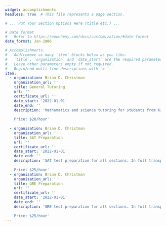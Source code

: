 ```yaml
---
widget: accomplishments
headless: true  # This file represents a page section.

# ... Put Your Section Options Here (title etc.) ...

# Date format
#   Refer to https://wowchemy.com/docs/customization/#date-format
date_format: Jan 2006

# Accomplishments.
#   Add/remove as many `item` blocks below as you like.
#   `title`, `organization` and `date_start` are the required parameters.
#   Leave other parameters empty if not required.
#   Begin/end multi-line descriptions with `>-`.
item:
  - organization: Brian D. Christman
    organization_url: ''
    title: General Tutoring
    url: ''
    certificate_url: ''
    date_start: '2022-01-01'
    date_end: ''
    description: 'Mathematics and science tutoring for students from Kindergarten through 12th grade. Available for both in-person and online sessions. Please email me if interested.
    
    Price: $20/hour'
    
  - organization: Brian D. Christman
    organization_url: ''
    title: SAT Preparation 
    url: ''
    certificate_url: ''
    date_start: '2022-01-01'
    date_end: ''
    description: 'SAT test preparation for all sections. In full transparency, I took the SAT in 2016 and received a 1430. My quantitative score was 740 and verbal score was 690. Available for both in-person and online sessions. Please email me if interested.
    
    Price: $25/hour'
  - organization: Brian D. Christman
    organization_url: ''
    title: GRE Preparation
    url: ''
    certificate_url: ''
    date_start: '2022-01-01'
    date_end: ''
    description: 'GRE test preparation for all sections. In full transparency, I took the GRE in 2017 and received a 321. My quantitative score was 161, verbal score was 160, and writing score was 4.5. Available for both in-person and online sessions. Please email me if interested.
    
    Price: $25/hour'
---
```

